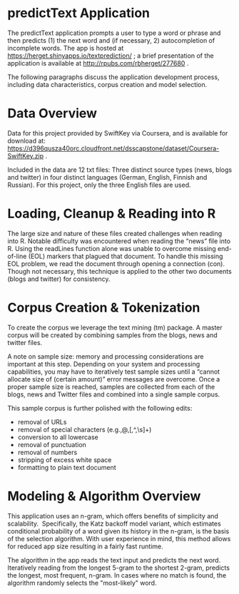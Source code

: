 # predictText Application
The predictText application prompts a user to type a word or phrase and then predicts (1) the next word and (if necessary, 2) autocompletion of incomplete words. The app is hosted at https://herget.shinyapps.io/textprediction/ ; a brief presentation of the application is available at http://rpubs.com/rbherget/277680 . 

The following paragraphs discuss the application development process, including data characteristics, corpus creation and model selection.

# Data Overview 
Data for this project provided by SwiftKey via Coursera, and is available for download at: https://d396qusza40orc.cloudfront.net/dsscapstone/dataset/Coursera-SwiftKey.zip .

Included in the data are 12 txt files: Three distinct source types (news, blogs and twitter) in four distinct languages (German, English, Finnish and Russian). For this project, only the three English files are used.

# Loading, Cleanup & Reading into R 
The large size and nature of these files created challenges when reading into R. Notable difficulty was encountered when reading the “news” file into R. Using the readLines function alone was unable to overcome missing end-of-line (EOL) markers that plagued that document. To handle this missing EOL problem, we read the document through opening a connection (con). Though not necessary, this
technique is applied to the other two documents (blogs and twitter) for consistency.
 
# Corpus Creation & Tokenization 
To create the corpus we leverage the text mining (tm) package. A master corpus will be created by combining samples from the blogs, news and twitter files.

A note on sample size: memory and processing considerations are important at this step. Depending on your system and processing capabilities, you may have to iteratively test sample sizes until a “cannot allocate size of (certain amount)” error messages are overcome. Once a proper sample size is reached, samples are collected from each of the blogs, news and Twitter files and combined into a single sample corpus.

This sample corpus is further polished with the following edits:
- removal of URLs
- removal of special characters (e.g.,@,[,^,\s]+)
- conversion to all lowercase
- removal of punctuation
- removal of numbers
- stripping of excess white space
- formatting to plain text document

# Modeling & Algorithm Overview
This application uses an n-gram, which offers benefits of simplicity and scalability.  Specifically, the Katz backoff model variant, which estimates conditional probability of a word given its history in the n-gram, is the basis of the selection algorithm. With user experience in mind, this method allows for reduced app size resulting in a fairly fast runtime.

The algorithm in the app reads the text input and predicts the next word. Iteratively reading from the longest 5-gram to the shortest 2-gram, predicts the longest, most frequent, n-gram. In cases where no match is found, the algorithm randomly selects the "most-likely" word.
